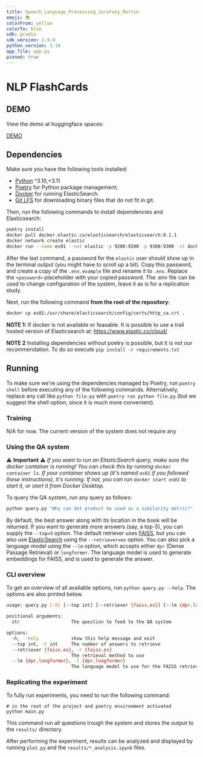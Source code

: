 ```yaml
---
title: Speech_Language_Processing_Jurafsky_Martin
emoji: 📚
colorFrom: yellow
colorTo: blue
sdk: gradio
sdk_version: 2.9.0
python_version: 3.10
app_file: app.py
pinned: true
---
```



# NLP FlashCards


## DEMO

View the demo at huggingface spaces:

[DEMO](https://huggingface.co/spaces/RugNlpFlashcards/Speech_Language_Processing_Jurafsky_Martin)


## Dependencies

Make sure you have the following tools installed:

- [Python](https://www.python.org/downloads/) ^3.10,<3.11
- [Poetry](https://python-poetry.org/) for Python package management;
- [Docker](https://www.docker.com/get-started/) for running ElasticSearch.
- [Git LFS](https://git-lfs.github.com/) for downloading binary files that do not fit in git.

Then, run the following commands to install dependencies and Elasticsearch:

```sh
poetry install
docker pull docker.elastic.co/elasticsearch/elasticsearch:8.1.1
docker network create elastic
docker run --name es01 --net elastic -p 9200:9200 -p 9300:9300 -it docker.elastic.co/elasticsearch/elasticsearch:8.1.1
```

After the last command, a password for the `elastic` user should show up in the
terminal output (you might have to scroll up a bit). Copy this password, and
create a copy of the `.env.example` file and rename it to `.env`. Replace the
`<password>` placeholder with your copied password. The .env file can be used to change configuration of the system, leave it as is for a replication study.

Next, run the following command **from the root of the repository**:

```sh
docker cp es01:/usr/share/elasticsearch/config/certs/http_ca.crt .
```

**NOTE 1:** If docker is not available or feasable. It is possible to use a trail hosted version of Elasticsearch at: https://www.elastic.co/cloud/

**NOTE 2** Installing dependencies without poetry is possible, but it is not our recommendation. To do so execute `pip install -r requirements.txt`

## Running

To make sure we're using the dependencies managed by Poetry, run `poetry shell`
before executing any of the following commands. Alternatively, replace any call
like `python file.py` with `poetry run python file.py` (but we suggest the shell
option, since it is much more convenient).

### Training

N/A for now. The current version of the system does not require any 

### Using the QA system

⚠️ **Important** ⚠️ _If you want to run an ElasticSearch query, make sure the
docker container is running! You can check this by running `docker container
ls`. If your container shows up (it's named `es01` if you followed these
instructions), it's running. If not, you can run `docker start es01` to start
it, or start it from Docker Desktop._

To query the QA system, run any query as follows:

```sh
python query.py "Why can dot product be used as a similarity metric?"
```

By default, the best answer along with its location in the book will be
returned. If you want to generate more answers (say, a top-5), you can supply
the `--top=5` option. The default retriever uses [FAISS](https://faiss.ai/), but
you can also use [ElasticSearch](https://www.elastic.co/elastic-stack/) using
the `--retriever=es` option. You can also pick a language model using the
`--lm` option, which accepts either `dpr` (Dense Passage Retrieval) or
`longformer`. The language model is used to generate embeddings for FAISS, and
is used to generate the answer.

### CLI overview

To get an overview of all available options, run `python query.py --help`. The
options are also printed below.

```sh
usage: query.py [-h] [--top int] [--retriever {faiss,es}] [--lm {dpr,longformer}] str

positional arguments:
  str                   The question to feed to the QA system

options:
  -h, --help            show this help message and exit
  --top int, -t int     The number of answers to retrieve
  --retriever {faiss,es}, -r {faiss,es}
                        The retrieval method to use
  --lm {dpr,longformer}, -l {dpr,longformer}
                        The language model to use for the FAISS retriever
```


### Replicating the experiment

To fully run experiments, you need to run the following command:

```
# in the root of the project and poetry environment activated
python main.py
```

This command run all questions trough the system and stores the output to the `results/` directory.

After performing the experiment, results can be analyzed and displayed by running `plot.py` and the `results/*_analysis.ipynb` files.
